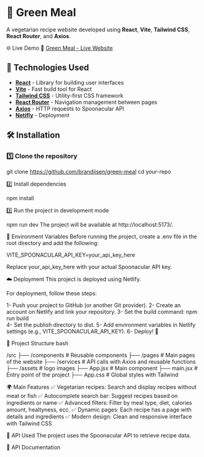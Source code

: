 # 🌿 Green Meal

A vegetarian recipe website developed using **React**, **Vite**, **Tailwind CSS**, **React Router**, and **Axios**.

🌐 Live Demo
🔗 [Green Meal - Live Website](https://whimsical-pithivier-7a0452.netlify.app/)

## 🚀 **Technologies Used**
- **[React](https://react.dev/)** - Library for building user interfaces
- **[Vite](https://vitejs.dev/)** - Fast build tool for React
- **[Tailwind CSS](https://tailwindcss.com/)** - Utility-first CSS framework
- **[React Router](https://reactrouter.com/)** - Navigation management between pages
- **[Axios](https://axios-http.com/)** - HTTP requests to Spoonacular API
- **[Netifly](https://app.netlify.com/)** - Deployment

## 🛠️ **Installation**

### 1️⃣ **Clone the repository**

git clone https://github.com/brandijsen/green-meal
cd your-repo

2️⃣ Install dependencies

npm install

3️⃣ Run the project in development mode

npm run dev
The project will be available at http://localhost:5173/.

🔑 Environment Variables
Before running the project, create a .env file in the root directory and add the following:

VITE_SPOONACULAR_API_KEY=your_api_key_here  

Replace your_api_key_here with your actual Spoonacular API key.

☁️ Deployment
This project is deployed using Netlify.

For deployment, follow these steps:

1- Push your project to GitHub (or another Git provider).
2- Create an account on Netlify and link your repository.
3- Set the build command: npm run build  
4- Set the publish directory to dist.
5- Add environment variables in Netlify settings (e.g., VITE_SPOONACULAR_API_KEY).
6- Deploy! 🎉

📂 Project Structure
bash

/src
 ├── /components    # Reusable components
 ├── /pages         # Main pages of the website
 ├── /services      # API calls with Axios and reusable functions
 ├── /assets        # logo images
 ├── App.jsx        # Main component
 ├── main.jsx       # Entry point of the project
 ├── App.css        # Global styles with Tailwind

🌍 Main Features
✅ Vegetarian recipes: Search and display recipes without meat or fish
✅ Autocomplete search bar: Suggest recipes based on ingredients or name
✅ Advanced filters: Filter by meal type, diet, calories amount, healtyness, ecc.
✅ Dynamic pages: Each recipe has a page with details and ingredients
✅ Modern design: Clean and responsive interface with Tailwind CSS

🔗 API Used
The project uses the Spoonacular API to retrieve recipe data.

🔗 API Documentation



